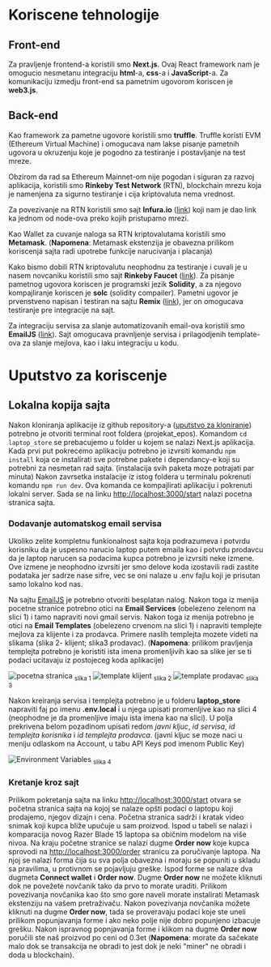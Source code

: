 # Koriscene tehnologije

## Front-end

Za pravljenje frontend-a koristili smo **Next.js**.
Ovaj React framework nam je omogucio nesmetanu integraciju **html**-a, **css**-a i **JavaScript**-a.
Za komunikaciju izmedju front-end sa pametnim ugovorom koriscen je **web3.js**.

## Back-end

Kao framework za pametne ugovore koristili smo **truffle**.
Truffle koristi EVM (Ethereum Virtual Machine) i omogucava nam lakse pisanje pametnih ugovora u okruzenju koje je pogodno za testiranje i postavljanje na test mreze.

Obzirom da rad sa Ethereum Mainnet-om nije pogodan i siguran za razvoj aplikacija, koristili smo **Rinkeby Test Network** (RTN), blockchain mrezu koja je namenjena za sigurno testiranje i cija kriptovaluta nema vrednost.

Za povezivanje na RTN koristili smo sajt **Infura.io** ([link](https://infura.io/)) koji nam je dao link ka jednom od node-ova preko kojih pristupamo mrezi.

Kao Wallet za cuvanje naloga sa RTN kriptovalutama koristili smo **Metamask**. (**Napomena**: Metamask ekstenzija je obavezna prilikom koriscenja sajta radi upotrebe funkcije narucivanja i placanja)

Kako bismo dobili RTN kriptovalutu neophodnu za testiranje i cuvali je u nasem novcaniku koristili smo sajt **Rinkeby Faucet** ([link](https://faucet.rinkeby.io/)).
Za pisanje pametnog ugovora koriscen je programski jezik **Solidity**, a za njegovo kompajliranje koriscen je **solc** (solidity compailer).
Pametni ugovor je prvenstveno napisan i testiran na sajtu **Remix** ([link](https://remix.ethereum.org/)), jer on omogucava testiranje pre integracije na sajt.

Za integraciju servisa za slanje automatizovanih email-ova koristili smo **EmailJS** ([link](https://www.emailjs.com/)). Sajt omogucava pravnljenje servisa i prilagodjenih template-ova za slanje mejlova, kao i laku integraciju u kodu.

# Uputstvo za koriscenje

## Lokalna kopija sajta

Nakon kloniranja aplikacije iz github repository-a ([uputstvo za kloniranje](https://docs.github.com/en/repositories/creating-and-managing-repositories/cloning-a-repository)) potrebno je otvoriti terminal root foldera (projekat_epos).
Komandom `cd laptop_store` se prebacujemo u folder u kojem se nalazi Next.js aplikacija.
Kada prvi put pokrecemo aplikaciju potrebno je izvrsiti komandu `npm install` koja ce instalirati sve potrebne pakete i dependancy-e koji su potrebni za nesmetan rad sajta. (instalacija svih paketa moze potrajati par minuta)
Nakon zavrsetka instalacije iz istog foldera u terminalu pokrenuti komandu `npm run dev`. Ova komanda ce kompajlirati aplikaciju i pokrenuti lokalni server. Sada se na linku [http://localhost:3000/start](http://localhost:3000/start) nalazi pocetna stranica sajta.

### Dodavanje automatskog email servisa

Ukoliko zelite kompletnu funkionalnost sajta koja podrazumeva i potvrdu korisniku da je uspesno narucio laptop putem emaila kao i potvrdu prodavcu da je laptop narucen sa podacima kupca potrebno je izvrsiti neke izmene.
Ove izmene je neophodno izvrsiti jer smo delove koda izostavili radi zastite podataka jer sadrze nase sifre, vec se oni nalaze u .env fajlu koji je prisutan samo lokalno kod nas.

Na sajtu [EmailJS](https://www.emailjs.com/) je potrebno otvoriti besplatan nalog. Nakon toga iz menija pocetne stranice potrebno otici na **Email Services** (obelezeno zelenom na slici 1) i tamo napraviti novi gmail servis.
Nakon toga iz menija potrebno je otici na **Email Templates** (obelezeno crvenom na slici 1) i napraviti templejte mejlova za klijente i za prodavca. Primere naslih templejta mozete videti na slikama (slika 2- klijent; slika3 prodavac). (**Napomena**: prilikom pravljenja templejta potrebno je koristiti ista imena promenljivih kao sa slike jer se ti podaci ucitavaju iz postojeceg koda aplikacije)

![pocetna stranica](https://drive.google.com/file/d/1-asL64WJ_xrYeCLNTFFo_2vetzSQ6sSs/view?usp=sharing)
<sub>slika 1</sub>
![template klijent](https://drive.google.com/file/d/1-ZOT9zZhG624_dgXkMWYBj45lzyJwLIV/view?usp=sharing)
<sub>slika 2</sub>
![template prodavac](https://drive.google.com/file/d/1-cAN8S-JrD_EJZth3kitzKWdVqkcWlf0/view?usp=sharing)
<sub>slika 3</sub>

Nakon kreiranja servisa i templejta potrebno je u folderu **laptop_store** napraviti faj po imenu **.env.local** i u njega upisati promenljive kao na slici 4 (neophodne je da promenljive imaju ista imena kao na slici). U polja prekrivena belom pozadinom upisati redom _javni kljuc_, _id servisa_, _id templejta korisnika_ i _id templejta prodavca_. (javni kljuc se moze naci u meniju odlaskom na Account, u tabu API Keys pod imenom Public Key)

![Environment Variables](https://drive.google.com/file/d/1-k4ftI5ac4ZAr4y90bG_0bce6so4mPLj/view?usp=sharing)
<sub>slika 4</sub>


### Kretanje kroz sajt

Prilikom pokretanja sajta na linku [http://localhost:3000/start](http://localhost:3000/start) otvara se početna stranica sajta na kojoj se nalaze opšti podaci o laptopu koji prodajemo, njegov dizajn i cena. Početna stranica sadrži i kratak video snimak koji kupca bliže upućuje u sam proizvod. Ispod u tabeli se nalazi i komparacija novog Razer Blade 15 laptopa sa običnim modelom na više nivoa. Na kraju početne stranice se nalazi dugme **Order now** koje kupca sprovodi na [http://localhost:3000/order](http://localhost:3000/order) stranicu za poručivanje laptopa. Na njoj se nalazi forma čija su sva polja obavezna i moraju se popuniti u skladu sa pravilima, u protivnom se pojavljuju greške. Ispod forme se nalaze dva dugmeta **Connect wallet** i **Order now**. Dugme **Order now** ne možete kliknuti dok ne povežete novčanik tako da prvo to morate uraditi. Prilikom povezivanja novčanika kao što smo gore naveli morate instalirati Metamask ekstenziju na vašem pretraživaču. Nakon povezivanja novčanika možete kliknuti na dugme **Order now**, tada se proveravaju podaci koje ste uneli prilikom popunjavanja forme i ako neko polje nije dobro popunjeno izbacuje grešku. Nakon ispravnog popnjavanja forme i klikom na dugme **Order now** poručili ste naš proizvod po ceni od 0.3et (**Napomena**: morate da sačekate malo dok se transakcija ne obradi to jest dok je neki "miner" ne obradi i doda u blockchain).


